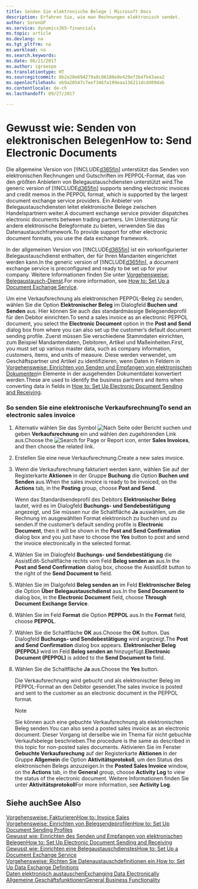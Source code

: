 ```yaml
---
title: Senden Sie elektronische Belege | Microsoft Docs
description: Erfahren Sie, wie man Rechnungen elektronisch sendet.
author: SorenGP
ms.service: dynamics365-financials
ms.topic: article
ms.devlang: na
ms.tgt_pltfrm: na
ms.workload: na
ms.search.keywords: 
ms.date: 08/21/2017
ms.author: sgroespe
ms.translationtype: HT
ms.sourcegitcommit: 8b2e20e694279a8c06188e0e429ef3b4fb43aea2
ms.openlocfilehash: eb9a20547c7eef346fa199eaa136211dcdd09dab
ms.contentlocale: de-ch
ms.lasthandoff: 09/27/2017

---
```

# <a name="how-to-send-electronic-documents"></a><span data-ttu-id="b40ca-103">Gewusst wie: Senden von elektronischen Belegen</span><span class="sxs-lookup"><span data-stu-id="b40ca-103">How to: Send Electronic Documents</span></span>
<span data-ttu-id="b40ca-104">Die allgemeine Version von [!INCLUDE[d365fin](includes/d365fin_md.md)] unterstützt das Senden von elektronischen Rechnungen und Gutschriften im PEPPOL-Format, das von den größten Anbietern von Belegaustauschdiensten unterstützt wird.</span><span class="sxs-lookup"><span data-stu-id="b40ca-104">The generic version of [!INCLUDE[d365fin](includes/d365fin_md.md)] supports sending electronic invoices and credit memos in the PEPPOL format, which is supported by the largest document exchange service providers.</span></span> <span data-ttu-id="b40ca-105">Ein Anbieter von Belegaustauschdiensten leitet elektronische Belege zwischen Handelspartnern weiter.</span><span class="sxs-lookup"><span data-stu-id="b40ca-105">A document exchange service provider dispatches electronic documents between trading partners.</span></span> <span data-ttu-id="b40ca-106">Um Unterstützung für andere elektronische Belegformate zu bieten, verwenden Sie das Datenaustauschframework.</span><span class="sxs-lookup"><span data-stu-id="b40ca-106">To provide support for other electronic document formats, you use the data exchange framework.</span></span>  

 <span data-ttu-id="b40ca-107">In der allgemeinen Version von [!INCLUDE[d365fin](includes/d365fin_md.md)] ist ein vorkonfigurierter Belegaustauschdienst enthalten, der für Ihren Mandanten eingerichtet werden kann.</span><span class="sxs-lookup"><span data-stu-id="b40ca-107">In the generic version of [!INCLUDE[d365fin](includes/d365fin_md.md)], a document exchange service is preconfigured and ready to be set up for your company.</span></span> <span data-ttu-id="b40ca-108">Weitere Informationen finden Sie unter [Vorgehensweise: Belegaustausch-Dienst](across-how-to-set-up-a-document-exchange-service.md).</span><span class="sxs-lookup"><span data-stu-id="b40ca-108">For more information, see [How to: Set Up a Document Exchange Service](across-how-to-set-up-a-document-exchange-service.md).</span></span>  

 <span data-ttu-id="b40ca-109">Um eine Verkaufsrechnung als elektronischen PEPPOL-Beleg zu senden, wählen Sie die Option **Elektronischer Beleg** im Dialogfeld **Buchen und Senden** aus. Hier können Sie auch das standardmässige Belegsendeprofil für den Debitor einrichten.</span><span class="sxs-lookup"><span data-stu-id="b40ca-109">To send a sales invoice as an electronic PEPPOL document, you select the **Electronic Document** option in the **Post and Send** dialog box from where you can also set up the customer’s default document sending profile.</span></span> <span data-ttu-id="b40ca-110">Zuerst müssen Sie verschiedene Stammdaten einrichten, zum Beispiel Mandantendaten, Debitoren, Artikel und Maßeinheiten.</span><span class="sxs-lookup"><span data-stu-id="b40ca-110">First, you must set up various master data, such as company information, customers, items, and units of measure.</span></span> <span data-ttu-id="b40ca-111">Diese werden verwendet, um Geschäftspartner und Artikel zu identifizieren, wenn Daten in Feldern in [Vorgehensweise: Einrichten von Senden und Empfangen von elektronischen Dokumenten](across-how-to-set-up-electronic-document-sending-and-receiving.md)in Elemente in der ausgehenden Dokumentdatei konvertiert werden.</span><span class="sxs-lookup"><span data-stu-id="b40ca-111">These are used to identify the business partners and items when converting data in fields in [How to: Set Up Electronic Document Sending and Receiving](across-how-to-set-up-electronic-document-sending-and-receiving.md).</span></span>  

### <a name="to-send-an-electronic-sales-invoice"></a><span data-ttu-id="b40ca-112">So senden Sie eine elektronische Verkaufsrechnung</span><span class="sxs-lookup"><span data-stu-id="b40ca-112">To send an electronic sales invoice</span></span>  

1.  <span data-ttu-id="b40ca-113">Alternativ wählen Sie das Symbol ![Nach Seite oder Bericht suchen](media/ui-search/search_small.png "Nach Seite oder Bericht suchen") und geben **Verkaufsrechnung** ein und wählen den zugehörenden Link aus.</span><span class="sxs-lookup"><span data-stu-id="b40ca-113">Choose the ![Search for Page or Report](media/ui-search/search_small.png "Search for Page or Report icon") icon, enter **Sales Invoices**, and then choose the related link.</span></span>  

2.  <span data-ttu-id="b40ca-114">Erstellen Sie eine neue Verkaufsrechnung.</span><span class="sxs-lookup"><span data-stu-id="b40ca-114">Create a new sales invoice.</span></span>  

3.  <span data-ttu-id="b40ca-115">Wenn die Verkaufsrechnung fakturiert werden kann, wählen Sie auf der Registerkarte **Aktionen** in der Gruppe **Buchung** die Option **Buchen und Senden** aus.</span><span class="sxs-lookup"><span data-stu-id="b40ca-115">When the sales invoice is ready to be invoiced, on the **Actions** tab, in the **Posting** group, choose **Post and Send**.</span></span>  

     <span data-ttu-id="b40ca-116">Wenn das Standardsendeprofil des Debitors **Elektronischer Beleg** lautet, wird es im Dialogfeld **Buchungs- und Sendebestätigung** angezeigt, und Sie müssen nur die Schaltfläche **Ja** auswählen, um die Rechnung im ausgewählten Format elektronisch zu buchen und zu senden.</span><span class="sxs-lookup"><span data-stu-id="b40ca-116">If the customer’s default sending profile is **Electronic Document**, then it will be shown in the **Post and Send Confirmation** dialog box and you just have to choose the **Yes** button to post and send the invoice electronically in the selected format.</span></span>  

4.  <span data-ttu-id="b40ca-117">Wählen Sie im Dialogfeld **Buchungs- und Sendebestätigung** die AssistEdit-Schaltfläche rechts vom Feld **Beleg senden an** aus.</span><span class="sxs-lookup"><span data-stu-id="b40ca-117">In the **Post and Send Confirmation** dialog box, choose the AssistEdit button to the right of the **Send Document to** field.</span></span>  

5.  <span data-ttu-id="b40ca-118">Wählen Sie im Dialgofeld **Beleg senden an** im Feld **Elektronischer Beleg** die Option **Über Belegaustauschdienst** aus.</span><span class="sxs-lookup"><span data-stu-id="b40ca-118">In the **Send Document to** dialog box, in the **Electronic Document** field, choose **Through Document Exchange Service**.</span></span>  

6.  <span data-ttu-id="b40ca-119">Wählen Sie im Feld **Format** die Option **PEPPOL** aus.</span><span class="sxs-lookup"><span data-stu-id="b40ca-119">In the **Format** field, choose **PEPPOL**.</span></span>  

7.  <span data-ttu-id="b40ca-120">Wählen Sie die Schaltfläche **OK** aus.</span><span class="sxs-lookup"><span data-stu-id="b40ca-120">Choose the **OK** button.</span></span> <span data-ttu-id="b40ca-121">Das Dialogfeld **Buchungs- und Sendebestätigung** wird angezeigt.</span><span class="sxs-lookup"><span data-stu-id="b40ca-121">The **Post and Send Confirmation** dialog box appears.</span></span> <span data-ttu-id="b40ca-122">**Elektronischer Beleg (PEPPOL)** wird im Feld **Beleg senden an** hinzugefügt.</span><span class="sxs-lookup"><span data-stu-id="b40ca-122">**Electronic Document (PEPPOL)** is added to the **Send Document to** field.</span></span>  

8.  <span data-ttu-id="b40ca-123">Wählen Sie die Schaltfläche **Ja** aus.</span><span class="sxs-lookup"><span data-stu-id="b40ca-123">Choose the **Yes** button.</span></span>  

     <span data-ttu-id="b40ca-124">Die Verkaufsrechnung wird gebucht und als elektronischer Beleg im PEPPOL-Format an den Debitor gesendet.</span><span class="sxs-lookup"><span data-stu-id="b40ca-124">The sales invoice is posted and sent to the customer as an electronic document in the PEPPOL format.</span></span>  

    > [!NOTE]  
    >  <span data-ttu-id="b40ca-125">Sie können auch eine gebuchte Verkaufsrechnung als elektronischen Beleg senden.</span><span class="sxs-lookup"><span data-stu-id="b40ca-125">You can also send a posted sales invoice as an electronic document.</span></span> <span data-ttu-id="b40ca-126">Dieser Vorgang ist derselbe wie im Thema für nicht gebuchte Verkaufsbelege beschrieben.</span><span class="sxs-lookup"><span data-stu-id="b40ca-126">The procedure is the same as described in this topic for non-posted sales documents.</span></span> <span data-ttu-id="b40ca-127">Aktivieren Sie im Fenster **Gebuchte Verkaufsrechung** auf der Registerkarte **Aktionen** in der Gruppe **Allgemein** die Option **Aktivitätsprotokoll**, um den Status des elektronischen Belegs anzuzeigen.</span><span class="sxs-lookup"><span data-stu-id="b40ca-127">In the **Posted Sales Invoice** window, on the **Actions** tab, in the **General** group, choose **Activity Log** to view the status of the electronic document.</span></span> <span data-ttu-id="b40ca-128">Weitere Informationen finden Sie unter **Aktivitätsprotokoll**</span><span class="sxs-lookup"><span data-stu-id="b40ca-128">For more information, see **Activity Log**.</span></span>  

## <a name="see-also"></a><span data-ttu-id="b40ca-129">Siehe auch</span><span class="sxs-lookup"><span data-stu-id="b40ca-129">See Also</span></span>  
[<span data-ttu-id="b40ca-130">Vorgehensweise: Fakturieren</span><span class="sxs-lookup"><span data-stu-id="b40ca-130">How to: Invoice Sales</span></span>](sales-how-invoice-sales.md)  
[<span data-ttu-id="b40ca-131">Vorgehensweise: Einrichten von Belegsendeprofilen</span><span class="sxs-lookup"><span data-stu-id="b40ca-131">How to: Set Up Document Sending Profiles</span></span>](sales-how-setup-document-send-profiles.md)  
[<span data-ttu-id="b40ca-132">Gewusst wie: Einrichten des Senden und Empfangen von elektronischen Belegen</span><span class="sxs-lookup"><span data-stu-id="b40ca-132">How to: Set Up Electronic Document Sending and Receiving</span></span>](across-how-to-set-up-electronic-document-sending-and-receiving.md)  
[<span data-ttu-id="b40ca-133">Gewusst wie: Einrichten eine Belegaustauschdienstes</span><span class="sxs-lookup"><span data-stu-id="b40ca-133">How to: Set Up a Document Exchange Service</span></span>](across-how-to-set-up-a-document-exchange-service.md)  
[<span data-ttu-id="b40ca-134">Vorgehensweise: Richten Sie Datenaustauschdefinitionen ein.</span><span class="sxs-lookup"><span data-stu-id="b40ca-134">How to: Set Up Data Exchange Definitions</span></span>](across-how-to-set-up-data-exchange-definitions.md)  
[<span data-ttu-id="b40ca-135">Daten elektronisch austauschen</span><span class="sxs-lookup"><span data-stu-id="b40ca-135">Exchanging Data Electronically</span></span>](across-data-exchange.md)  
[<span data-ttu-id="b40ca-136">Allgemeine Geschäftsfunktionen</span><span class="sxs-lookup"><span data-stu-id="b40ca-136">General Business Functionality</span></span>](ui-across-business-areas.md)  

